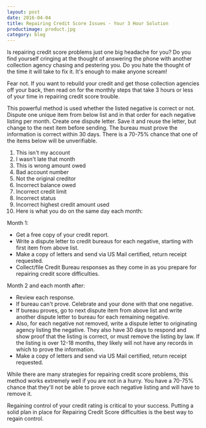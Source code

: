 ```yaml
---
layout: post
date: 2016-04-04
title: Repairing Credit Score Issues - Your 3 Hour Solution
productimage: product.jpg
category: blog
---
```


Is repairing credit score problems just one big headache for you? Do you find yourself cringing at the thought of answering the phone with another collection agency chasing and pestering you. Do you hate the thought of the time it will take to fix it. It's enough to make anyone scream!

Fear not. If you want to rebuild your credit and get those collection agencies off your back, then read on for the monthly steps that take 3 hours or less of your time in repairing credit score trouble.

This powerful method is used whether the listed negative is correct or not. Dispute one unique item from below list and in that order for each negative listing per month. Create one dispute letter. Save it and reuse the letter, but change to the next item before sending. The bureau must prove the information is correct within 30 days. There is a 70-75% chance that one of the items below will be unverifiable. 

1. This isn't my account
2. I wasn't late that month
3. This is wrong amount owed
4. Bad account number
5. Not the original creditor
6. Incorrect balance owed
7. Incorrect credit limit
8. Incorrect status
9. Incorrect highest credit amount used
10. Here is what you do on the same day each month:

Month 1: 

- Get a free copy of your credit report.
- Write a dispute letter to credit bureaus for each negative, starting with first item from above list.
- Make a copy of letters and send via US Mail certified, return receipt requested.
- Collect/file Credit Bureau responses as they come in as you prepare for repairing credit score difficulties.

Month 2 and each month after: 

- Review each response.
- If bureau can't prove. Celebrate and your done with that one negative.
- If bureau proves, go to next dispute item from above list and write another dispute letter to bureau for each remaining negative.
- Also, for each negative not removed, write a dispute letter to originating agency listing the negative. They also have 30 days to respond and show proof that the listing is correct, or must remove the listing by law. If the listing is over 12-18 months, they likely will not have any records in which to prove the information.
- Make a copy of letters and send via US Mail certified, return receipt requested.

While there are many strategies for repairing credit score problems, this method works extremely well if you are not in a hurry. You have a 70-75% chance that they'll not be able to prove each negative listing and will have to remove it.

Regaining control of your credit rating is critical to your success. Putting a solid plan in place for Repairing Credit Score difficulties is the best way to regain control.


